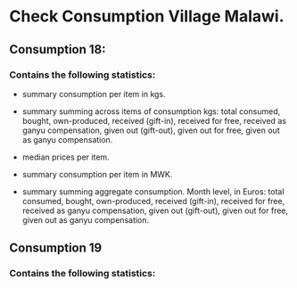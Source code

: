 # Check Consumption Village Malawi.

## Consumption 18: 
### Contains the following statistics:
-   summary consumption per item in kgs.

-  summary summing across items of consumption kgs: total consumed, bought, own-produced, received (gift-in), received for free, received as ganyu compensation, given out (gift-out), given out for free, given out as ganyu compensation.

-   median prices per item.

-   summary consumption per item in MWK.

-  summary summing aggregate consumption. Month level, in Euros: total consumed, bought, own-produced, received (gift-in), received for free, received as ganyu compensation, given out (gift-out), given out for free, given out as ganyu compensation.

## Consumption 19
### Contains the following statistics:

